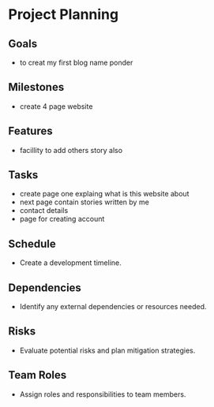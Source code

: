 # Project Planning

## Goals
- to creat my first blog name ponder

## Milestones
- create 4 page website

## Features
- facillity to add others story also

## Tasks
- create page one explaing what is this website about
- next page contain stories written by me
- contact details
- page for creating account

## Schedule
- Create a development timeline.

## Dependencies
- Identify any external dependencies or resources needed.

## Risks
- Evaluate potential risks and plan mitigation strategies.

## Team Roles
- Assign roles and responsibilities to team members.
